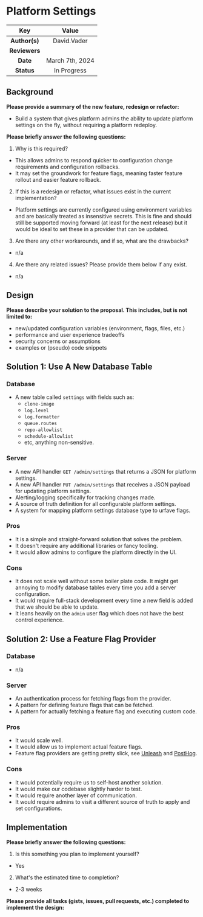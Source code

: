 # Platform Settings

<!--
The name of this markdown file should:

1. Short and contain no more then 30 characters

2. Contain the date of submission in MM-DD format

3. Clearly state what the proposal is being submitted for
-->

| Key           | Value |
| :-----------: | :-: |
| **Author(s)** | David.Vader |
| **Reviewers** |  |
| **Date**      | March 7th, 2024 |
| **Status**    | In Progress |

<!--
If you're already working with someone, please add them to the proper author/reviewer category.

If not, please leave the reviewer category empty and someone from the Vela team will assign it to themself.

Here is a brief explanation of the different proposal statuses:

1. Reviewed: The proposal is currently under review or has been reviewed.

2. Accepted: The proposal has been accepted and is ready for implementation.

3. In Progress: An accepted proposal is being implemented by actual work.

NOTE: The design is subject to change during this phase.

4. Cancelled: While or before implementation the proposal was cancelled.

NOTE: This can happen for a multitude of reasons.

5. Complete: This feature/change is implemented.
-->

## Background

<!--
This section is intended to describe the new feature, redesign or refactor.
-->

**Please provide a summary of the new feature, redesign or refactor:**

<!--
Provide your description here.
-->

* Build a system that gives platform admins the ability to update platform settings on the fly, without requiring a platform redeploy.

**Please briefly answer the following questions:**

1. Why is this required?

* This allows admins to respond quicker to configuration change requirements and configuration rollbacks.
* It may set the groundwork for feature flags, meaning faster feature rollout and easier feature rollback.

2. If this is a redesign or refactor, what issues exist in the current implementation?

* Platform settings are currently configured using environment variables and are basically treated as insensitive secrets. This is fine and should still be supported moving forward (at least for the next release) but it would be ideal to set these in a provider that can be updated.

3. Are there any other workarounds, and if so, what are the drawbacks?

* n/a

4. Are there any related issues? Please provide them below if any exist.

* n/a

## Design

<!--
This section is intended to explain the solution design for the proposal.

NOTE: If there are no current plans for a solution, please leave this section blank.
-->

**Please describe your solution to the proposal. This includes, but is not limited to:**

* new/updated configuration variables (environment, flags, files, etc.)
* performance and user experience tradeoffs
* security concerns or assumptions
* examples or (pseudo) code snippets

## Solution 1: Use A New Database Table

### Database 

* A new table called `settings` with fields such as:
  * `clone-image`
  * `log.level`
  * `log.formatter`
  * `queue.routes`
  * `repo-allowlist`
  * `schedule-allowlist`
  * etc, anything non-sensitive.

### Server

* A new API handler `GET /admin/settings` that returns a JSON for platform settings.
* A new API handler `PUT /admin/settings` that receives a JSON payload for updating platform settings.
* Alerting/logging specifically for tracking changes made.
* A source of truth definition for all configurable platform settings.
* A system for mapping platform settings database type to urfave flags.

### Pros

* It is a simple and straight-forward solution that solves the problem.
* It doesn't require any additional libraries or fancy tooling.
* It would allow admins to configure the platform directly in the UI.

### Cons

* It does not scale well without some boiler plate code. It might get annoying to modify database tables every time you add a server configuration.
* It would require full-stack development every time a new field is added that we should be able to update.
* It leans heavily on the `admin` user flag which does not have the best control experience.

## Solution 2: Use a Feature Flag Provider

### Database 

* n/a

### Server

* An authentication process for fetching flags from the provider.
* A pattern for defining feature flags that can be fetched.
* A pattern for actually fetching a feature flag and executing custom code.

### Pros

* It would scale well.
* It would allow us to implement actual feature flags.
* Feature flag providers are getting pretty slick, see [Unleash](https://github.com/Unleash/unleash) and [PostHog](https://posthog.com/).

### Cons

* It would potentially require us to self-host another solution.
* It would make our codebase slightly harder to test.
* It would require another layer of communication.
* It would require admins to visit a different source of truth to apply and set configurations.

## Implementation

<!--
This section is intended to explain how the solution will be implemented for the proposal.

NOTE: If there are no current plans for implementation, please leave this section blank.
-->

**Please briefly answer the following questions:**

1. Is this something you plan to implement yourself?

<!-- Answer here -->
* Yes

2. What's the estimated time to completion?

<!-- Answer here -->
* 2-3 weeks

**Please provide all tasks (gists, issues, pull requests, etc.) completed to implement the design:**

<!-- Answer here -->

